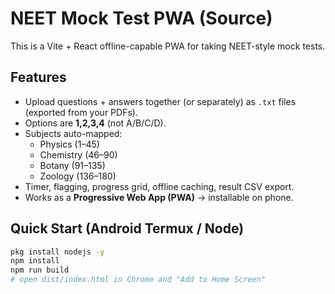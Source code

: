 # NEET Mock Test PWA (Source)

This is a Vite + React offline-capable PWA for taking NEET-style mock tests.

## Features
- Upload questions + answers together (or separately) as `.txt` files (exported from your PDFs).
- Options are **1,2,3,4** (not A/B/C/D).
- Subjects auto-mapped:  
  - Physics (1–45)  
  - Chemistry (46–90)  
  - Botany (91–135)  
  - Zoology (136–180)
- Timer, flagging, progress grid, offline caching, result CSV export.
- Works as a **Progressive Web App (PWA)** → installable on phone.

## Quick Start (Android Termux / Node)
```bash
pkg install nodejs -y
npm install
npm run build
# open dist/index.html in Chrome and "Add to Home Screen"
